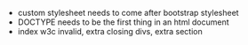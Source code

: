 - custom stylesheet needs to come after bootstrap stylesheet
- DOCTYPE needs to be the first thing in an html document
- index w3c invalid, extra closing divs, extra section

